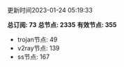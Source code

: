 更新时间2023-01-24 05:19:33

**总订阅: 73**
**总节点: 2335**
**有效节点: 355**
- trojan节点: 49
- v2ray节点: 139
- ss节点: 167
